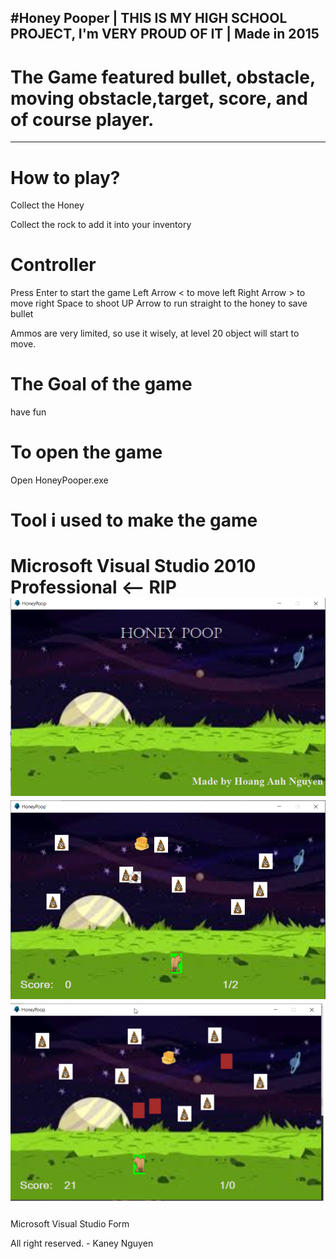#Honey Pooper | THIS IS MY HIGH SCHOOL PROJECT, I'm VERY PROUD OF IT | Made in 2015
----------------------------------------------------------
# The Game featured bullet, obstacle, moving obstacle,target, score, and of course player.
----------------------------------------------------------
# How to play?
Collect the Honey

Collect the rock to add it into your inventory
# Controller
Press Enter to start the game
Left Arrow < to move left
Right Arrow > to move right
Space to shoot
UP Arrow to run straight to the honey to save bullet

Ammos are very limited, so use it wisely, at level 20 object will start to move. 

# The Goal of the game
have fun

# To open the game
Open HoneyPooper.exe

# Tool i used to make the game


Microsoft Visual Studio 2010 Professional <-- RIP
![alt text](./Game/Img/Menu.png)
![alt text](./Game/Img/GamePlay.png)
![alt text](./Game/Img/GamePlay2.png)
=======
Microsoft Visual Studio Form

All right reserved. - Kaney Nguyen
